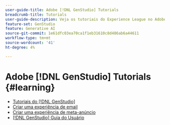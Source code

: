 ```yaml
---
user-guide-title: Adobe [!DNL GenStudio] Tutorials
breadcrumb-title: Tutorials
user-guide-description: Veja os tutoriais do Experience League no Adobe [!DNL GenStudio], uma solução completa para acelerar e simplificar sua cadeia de fornecimento de conteúdo com IA gerativa e automação inteligente.
feature-set: GenStudio
feature: Generative AI
source-git-commit: 1e61dfc03ea70ca1f1eb31610c8d486ab6a44611
workflow-type: tm+mt
source-wordcount: '41'
ht-degree: 4%

---
```



# Adobe [!DNL GenStudio] Tutorials {#learning}

+ [Tutoriais do [!DNL GenStudio]](tutorials.md)
+ [Criar uma experiência de email](create-email-experience.md)
+ [Criar uma experiência de meta-anúncio](create-meta-ad.md)
+ [[!DNL GenStudio] Guia do Usuário](https://experienceleague.adobe.com/docs/genstudio/user-guide/home.html)
